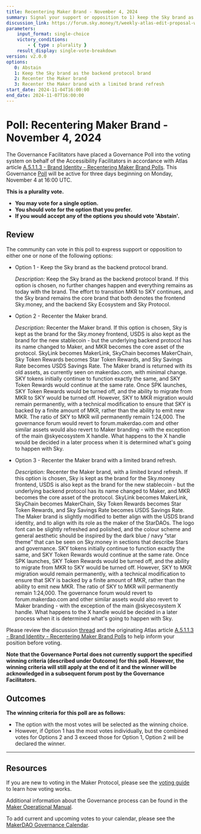 ```yaml
---
title: Recentering Maker Brand - November 4, 2024
summary: Signal your support or opposition to 1) keep the Sky brand as the backend protocol brand; or 2) recenter the Maker brand; or 3) recenter the Maker brand with a limited brand refresh.
discussion_link: https://forum.sky.money/t/weekly-atlas-edit-proposal-week-of-2024-10-28-0/25411
parameters:
    input_format: single-choice
    victory_conditions:
        - { type : plurality }
    result_display: single-vote-breakdown
version: v2.0.0
options:
   0: Abstain
   1: Keep the Sky brand as the backend protocol brand
   2: Recenter the Maker brand
   3: Recenter the Maker brand with a limited brand refresh
start_date: 2024-11-04T16:00:00
end_date: 2024-11-07T16:00:00
---
```

# Poll: Recentering Maker Brand - November 4, 2024

The Governance Facilitators have placed a Governance Poll into the voting system on behalf of the Accessibility Facilitators in accordance with Atlas article [A.5.1.1.3 - Brand Identity - Recentering Maker Brand Polls](https://sky-atlas.powerhouse.io/#A.5.1.1.3_Recentering_Maker_Brand_Polls-133f2ff0-8d73-80ba-add3-d43c59ec407b%7C8d5a16c0e403). This Governance [Poll](https://sky-atlas.powerhouse.io/#A.1.9.1_Operational_Weekly_Cycle-b189fa17-57a9-4d4e-9780-0ce4efd94211|0db30308) will be active for three days beginning on Monday, November 4 at 16:00 UTC.

**This is a plurality vote.**

- **You may vote for a single option.**
- **You should vote for the option that you prefer.**
- **If you would accept any of the options you should vote 'Abstain'.**

## Review

The community can vote in this poll to express support or opposition to either one or none of the following options:

- Option 1 - Keep the Sky brand as the backend protocol brand.
  
  *Description:* Keep the Sky brand as the backend protocol brand. If this option is chosen, no further changes happen and everything remains as today with the brand. The effort to transition MKR to SKY continues, and the Sky brand remains the core brand that both denotes the frontend Sky.money, and the backend Sky Ecosystem and Sky Protocol.
  
- Option 2 - Recenter the Maker brand.
  
  *Description:* Recenter the Maker brand. If this option is chosen, Sky is kept as the brand for the Sky.money frontend, USDS is also kept as the brand for the new stablecoin - but the underlying backend protocol has its name changed to Maker, and MKR becomes the core asset of the protocol. SkyLink becomes MakerLink, SkyChain becomes MakerChain, Sky Token Rewards becomes Star Token Rewards, and Sky Savings Rate becomes USDS Savings Rate. The Maker brand is returned with its old assets, as currently seen on makerdao.com, with minimal change. SKY tokens initially continue to function exactly the same, and SKY Token Rewards would continue at the same rate. Once SPK launches, SKY Token Rewards would be turned off, and the ability to migrate from MKR to SKY would be turned off. However, SKY to MKR migration would remain permanently, with a technical modification to ensure that SKY is backed by a finite amount of MKR, rather than the ability to emit new MKR. The ratio of SKY to MKR will permanently remain 1:24,000. The governance forum would revert to forum.makerdao.com and other similar assets would also revert to Maker branding - with the exception of the main @skyecosystem X handle. What happens to the X handle would be decided in a later process when it is determined what's going to happen with Sky.
  
- Option 3 - Recenter the Maker brand with a limited brand refresh.
  
  *Description:* Recenter the Maker brand, with a limited brand refresh. If this option is chosen, Sky is kept as the brand for the Sky.money frontend, USDS is also kept as the brand for the new stablecoin - but the underlying backend protocol has its name changed to Maker, and MKR becomes the core asset of the protocol. SkyLink becomes MakerLink, SkyChain becomes MakerChain, Sky Token Rewards becomes Star Token Rewards, and Sky Savings Rate becomes USDS Savings Rate. The Maker brand is slightly modified to better align with the USDS brand identity, and to align with its role as the maker of the StarDAOs. The logo font can be slightly refreshed and polished, and the colour scheme and general aesthetic should be inspired by the dark blue / navy “star theme” that can be seen on Sky.money in sections that describe Stars and governance. SKY tokens initially continue to function exactly the same, and SKY Token Rewards would continue at the same rate. Once SPK launches, SKY Token Rewards would be turned off, and the ability to migrate from MKR to SKY would be turned off. However, SKY to MKR migration would remain permanently, with a technical modification to ensure that SKY is backed by a finite amount of MKR, rather than the ability to emit new MKR. The ratio of SKY to MKR will permanently remain 1:24,000. The governance forum would revert to forum.makerdao.com and other similar assets would also revert to Maker branding - with the exception of the main @skyecosystem X handle. What happens to the X handle would be decided in a later process when it is determined what's going to happen with Sky.

Please review the discussion [thread](https://forum.sky.money/t/weekly-atlas-edit-proposal-week-of-2024-10-28-0/25411) and the originating Atlas article [A.5.1.1.3 - Brand Identity - Recentering Maker Brand Polls](https://sky-atlas.powerhouse.io/#A.5.1.1.3_Recentering_Maker_Brand_Polls-133f2ff0-8d73-80ba-add3-d43c59ec407b%7C8d5a16c0e403) to help inform your position before voting.

**Note that the Governance Portal does not currently support the specified winning criteria (described under **Outcome**) for this poll. However, the winning criteria will still apply at the end of it and the winner will be acknowledged in a subsequent forum post by the Governance Facilitators.**

## Outcomes

**The winning criteria for this poll are as follows:**

- The option with the most votes will be selected as the winning choice.
- However, if Option 1 has the most votes individually, but the combined votes for Options 2 and 3 exceed those for Option 1, Option 2 will be declared the winner.

---

## Resources

If you are new to voting in the Maker Protocol, please see the [voting guide](https://manual.makerdao.com/governance/voting-in-makerdao/on-chain-governance) to learn how voting works.

Additional information about the Governance process can be found in the [Maker Operational Manual](https://manual.makerdao.com).

To add current and upcoming votes to your calendar, please see the [MakerDAO Governance Calendar](https://manual.makerdao.com/makerdao/calendars/governance-calendar).
